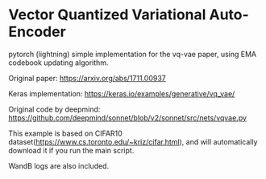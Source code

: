 # Vector Quantized Variational Auto-Encoder

pytorch (lightning) simple implementation for the vq-vae paper, using EMA codebook updating algorithm.

Original paper: https://arxiv.org/abs/1711.00937

Keras implementation: https://keras.io/examples/generative/vq_vae/

Original code by deepmind: https://github.com/deepmind/sonnet/blob/v2/sonnet/src/nets/vqvae.py

This example is based on CIFAR10 dataset(https://www.cs.toronto.edu/~kriz/cifar.html), and will automatically download it if you run the main script.

WandB logs are also included. 
